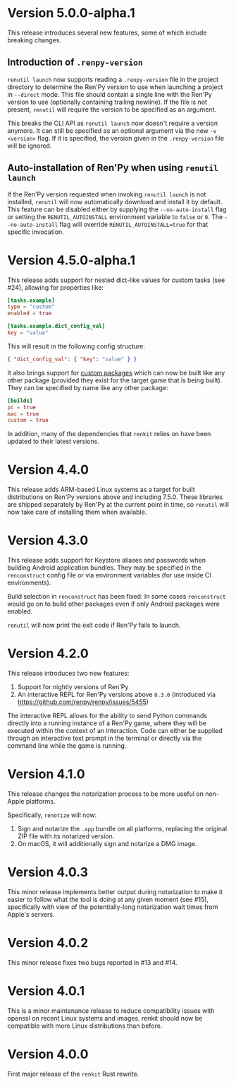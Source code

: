 # Version 5.0.0-alpha.1

This release introduces several new features, some of which include breaking changes.

## Introduction of `.renpy-version`

`renutil launch` now supports reading a `.renpy-version` file in the project directory to determine the Ren'Py version to use when launching a project in `--direct` mode. This file should contain a single line with the Ren'Py version to use (optionally containing trailing newline). If the file is not present, `renutil` will require the version to be specified as an argument.

This breaks the CLI API as `renutil launch` now doesn't require a version anymore. It can still be specified as an optional argument via the new `-v <version>` flag. If it is specified, the version given in the `.renpy-version` file will be ignored.

## Auto-installation of Ren'Py when using `renutil launch`

If the Ren'Py version requested when invoking `renutil launch` is not installed, `renutil` will now automatically download and install it by default. This feature can be disabled either by supplying the `--no-auto-install` flag or setting the `RENUTIL_AUTOINSTALL` environment variable to `false` or `0`. The `--no-auto-install` flag will override `RENUTIL_AUTOINSTALL=true` for that specific invocation.

# Version 4.5.0-alpha.1

This release adds support for nested dict-like values for custom tasks (see #24), allowing for properties like:

```toml
[tasks.example]
type = "custom"
enabled = true

[tasks.example.dict_config_val]
key = "value"
```

This will result in the following config structure:

```json
{ "dict_config_val": { "key": "value" } }
```

It also brings support for [custom packages](https://www.renpy.org/doc/html/build.html#build.package) which can now be built like any other package (provided they exist for the target game that is being built). They can be specified by name like any other package:

```toml
[builds]
pc = true
mac = true
custom = true
```

In addition, many of the dependencies that `renkit` relies on have been updated to their latest versions.

# Version 4.4.0

This release adds ARM-based Linux systems as a target for built distributions on Ren'Py versions above and including 7.5.0. These libraries are shipped separately by Ren'Py at the current point in time, so `renutil` will now take care of installing them when available.

# Version 4.3.0

This release adds support for Keystore aliases and passwords when building Android application bundles. They may be specified in the `renconstruct` config file or via environment variables (for use inside CI environments).

Build selection in `renconstruct` has been fixed: In some cases `renconstruct` would go on to build other packages even if only Android packages were enabled.

`renutil` will now print the exit code if Ren'Py fails to launch.

# Version 4.2.0

This release introduces two new features:

1. Support for nightly versions of Ren'Py
2. An interactive REPL for Ren'Py versions above `8.3.0` (introduced via https://github.com/renpy/renpy/issues/5455)

The interactive REPL allows for the ability to send Python commands directly into a running instance of a Ren'Py game, where they will be executed within the context of an interaction. Code can either be supplied through an interactive text prompt in the terminal or directly via the command line while the game is running.

# Version 4.1.0

This release changes the notarization process to be more useful on non-Apple platforms.

Specifically, `renotize` will now:

1. Sign and notarize the `.app` bundle on all platforms, replacing the original ZIP file with its notarized version.
2. On macOS, it will additionally sign and notarize a DMG image.

# Version 4.0.3

This minor release implements better output during notarization to make it easier to follow what the tool is doing at any given moment (see #15), specifically with view of the potentially-long notarization wait times from Apple's servers.

# Version 4.0.2

This minor release fixes two bugs reported in #13 and #14.

# Version 4.0.1

This is a minor maintenance release to reduce compatibility issues with openssl on recent Linux systems and images. renkit should now be compatible with more Linux distributions than before.

# Version 4.0.0

First major release of the `renkit` Rust rewrite.
